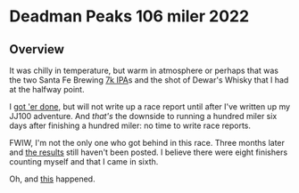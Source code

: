 # Deadman Peaks 106 miler 2022

## Overview

It was chilly in temperature, but warm in atmosphere or perhaps that
was the two Santa Fe Brewing [7k IPA](https://www.beeradvocate.com/beer/profile/1683/289386/)s and the shot of Dewar's Whisky
that I had at the halfway point.

I [got 'er done](https://www.strava.com/activities/8080161623), but
will not write up a race report until after I've written up my JJ100
adventure.  And _that's_ the downside to running a hundred miler six
days after finishing a hundred miler: no time to write race reports.

FWIW, I'm not the only one who got behind in this race.  Three months
later and [the
results](https://ultrasignup.com/results_event.aspx?did=92315) still
haven't been posted.  I believe there were eight finishers counting
myself and that I came in sixth.

Oh, and [this](https://www.strava.com/activities/8093196178) happened.
